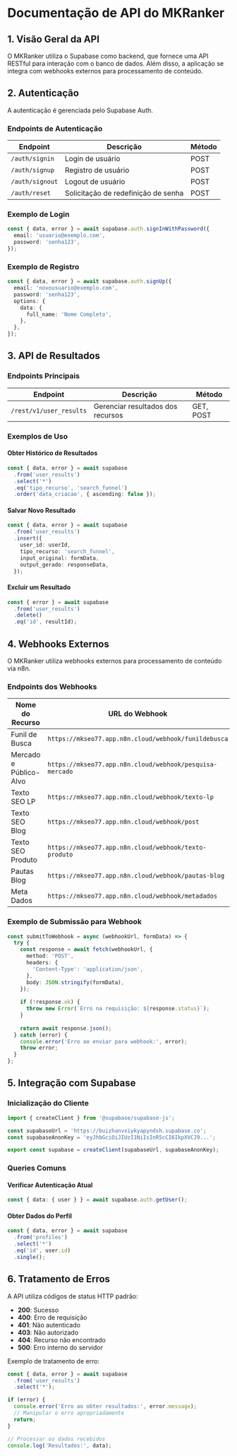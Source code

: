 
# Documentação de API do MKRanker

## 1. Visão Geral da API

O MKRanker utiliza o Supabase como backend, que fornece uma API RESTful para interação com o banco de dados. Além disso, a aplicação se integra com webhooks externos para processamento de conteúdo.

## 2. Autenticação

A autenticação é gerenciada pelo Supabase Auth.

### Endpoints de Autenticação

| Endpoint | Descrição | Método |
|----------|-----------|--------|
| `/auth/signin` | Login de usuário | POST |
| `/auth/signup` | Registro de usuário | POST |
| `/auth/signout` | Logout de usuário | POST |
| `/auth/reset` | Solicitação de redefinição de senha | POST |

### Exemplo de Login

```typescript
const { data, error } = await supabase.auth.signInWithPassword({
  email: 'usuario@exemplo.com',
  password: 'senha123',
});
```

### Exemplo de Registro

```typescript
const { data, error } = await supabase.auth.signUp({
  email: 'novousuario@exemplo.com',
  password: 'senha123',
  options: {
    data: {
      full_name: 'Nome Completo',
    },
  },
});
```

## 3. API de Resultados

### Endpoints Principais

| Endpoint | Descrição | Método |
|----------|-----------|--------|
| `/rest/v1/user_results` | Gerenciar resultados dos recursos | GET, POST |

### Exemplos de Uso

#### Obter Histórico de Resultados

```typescript
const { data, error } = await supabase
  .from('user_results')
  .select('*')
  .eq('tipo_recurso', 'search_funnel')
  .order('data_criacao', { ascending: false });
```

#### Salvar Novo Resultado

```typescript
const { data, error } = await supabase
  .from('user_results')
  .insert({
    user_id: userId,
    tipo_recurso: 'search_funnel',
    input_original: formData,
    output_gerado: responseData,
  });
```

#### Excluir um Resultado

```typescript
const { error } = await supabase
  .from('user_results')
  .delete()
  .eq('id', resultId);
```

## 4. Webhooks Externos

O MKRanker utiliza webhooks externos para processamento de conteúdo via n8n.

### Endpoints dos Webhooks

| Nome do Recurso | URL do Webhook |
|-----------------|---------------|
| Funil de Busca | `https://mkseo77.app.n8n.cloud/webhook/funildebusca` |
| Mercado e Público-Alvo | `https://mkseo77.app.n8n.cloud/webhook/pesquisa-mercado` |
| Texto SEO LP | `https://mkseo77.app.n8n.cloud/webhook/texto-lp` |
| Texto SEO Blog | `https://mkseo77.app.n8n.cloud/webhook/post` |
| Texto SEO Produto | `https://mkseo77.app.n8n.cloud/webhook/texto-produto` |
| Pautas Blog | `https://mkseo77.app.n8n.cloud/webhook/pautas-blog` |
| Meta Dados | `https://mkseo77.app.n8n.cloud/webhook/metadados` |

### Exemplo de Submissão para Webhook

```typescript
const submitToWebhook = async (webhookUrl, formData) => {
  try {
    const response = await fetch(webhookUrl, {
      method: 'POST',
      headers: {
        'Content-Type': 'application/json',
      },
      body: JSON.stringify(formData),
    });
    
    if (!response.ok) {
      throw new Error(`Erro na requisição: ${response.status}`);
    }
    
    return await response.json();
  } catch (error) {
    console.error('Erro ao enviar para webhook:', error);
    throw error;
  }
};
```

## 5. Integração com Supabase

### Inicialização do Cliente

```typescript
import { createClient } from '@supabase/supabase-js';

const supabaseUrl = 'https://buizhanvxiykyapyndsh.supabase.co';
const supabaseAnonKey = 'eyJhbGciOiJIUzI1NiIsInR5cCI6IkpXVCJ9...';

export const supabase = createClient(supabaseUrl, supabaseAnonKey);
```

### Queries Comuns

#### Verificar Autenticação Atual

```typescript
const { data: { user } } = await supabase.auth.getUser();
```

#### Obter Dados do Perfil

```typescript
const { data, error } = await supabase
  .from('profiles')
  .select('*')
  .eq('id', user.id)
  .single();
```

## 6. Tratamento de Erros

A API utiliza códigos de status HTTP padrão:

- **200**: Sucesso
- **400**: Erro de requisição
- **401**: Não autenticado
- **403**: Não autorizado
- **404**: Recurso não encontrado
- **500**: Erro interno do servidor

Exemplo de tratamento de erro:

```typescript
const { data, error } = await supabase
  .from('user_results')
  .select('*');

if (error) {
  console.error('Erro ao obter resultados:', error.message);
  // Manipular o erro apropriadamente
  return;
}

// Processar os dados recebidos
console.log('Resultados:', data);
```
